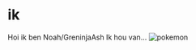# ik

Hoi ik ben Noah/GreninjaAsh
Ik hou van...
![pokemon](pika.gif)






















































































































































































































































































































































































































































































































































































































































































































































































































































































































































































































































































































































































































































































































































































































































































































































































































































































































































































































































































































































































































































































